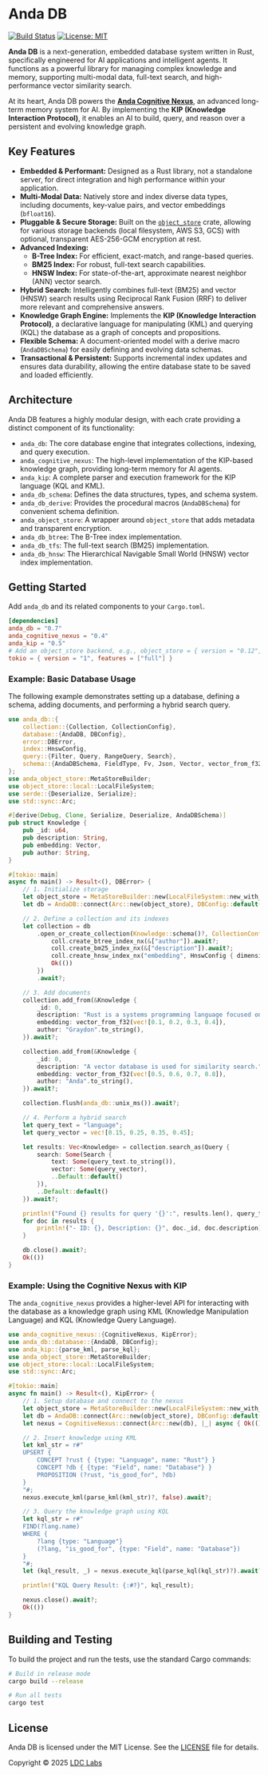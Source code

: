 # Anda DB

[![Build Status](https://github.com/ldclabs/anda-db/actions/workflows/test.yml/badge.svg)](https://github.com/ldclabs/anda-db/actions)
[![License: MIT](https://img.shields.io/badge/License-MIT-yellow.svg)](https://github.com/ldclabs/anda-db/blob/main/LICENSE)

**Anda DB** is a next-generation, embedded database system written in Rust, specifically engineered for AI applications and intelligent agents. It functions as a powerful library for managing complex knowledge and memory, supporting multi-modal data, full-text search, and high-performance vector similarity search.

At its heart, Anda DB powers the **[Anda Cognitive Nexus](./rs/anda_cognitive_nexus/)**, an advanced long-term memory system for AI. By implementing the **KIP (Knowledge Interaction Protocol)**, it enables an AI to build, query, and reason over a persistent and evolving knowledge graph.

## Key Features

-   **Embedded & Performant:** Designed as a Rust library, not a standalone server, for direct integration and high performance within your application.
-   **Multi-Modal Data:** Natively store and index diverse data types, including documents, key-value pairs, and vector embeddings (`bfloat16`).
-   **Pluggable & Secure Storage:** Built on the [`object_store`](https://docs.rs/object_store) crate, allowing for various storage backends (local filesystem, AWS S3, GCS) with optional, transparent AES-256-GCM encryption at rest.
-   **Advanced Indexing:**
    -   **B-Tree Index:** For efficient, exact-match, and range-based queries.
    -   **BM25 Index:** For robust, full-text search capabilities.
    -   **HNSW Index:** For state-of-the-art, approximate nearest neighbor (ANN) vector search.
-   **Hybrid Search:** Intelligently combines full-text (BM25) and vector (HNSW) search results using Reciprocal Rank Fusion (RRF) to deliver more relevant and comprehensive answers.
-   **Knowledge Graph Engine:** Implements the **KIP (Knowledge Interaction Protocol)**, a declarative language for manipulating (KML) and querying (KQL) the database as a graph of concepts and propositions.
-   **Flexible Schema:** A document-oriented model with a derive macro (`AndaDBSchema`) for easily defining and evolving data schemas.
-   **Transactional & Persistent:** Supports incremental index updates and ensures data durability, allowing the entire database state to be saved and loaded efficiently.

## Architecture

Anda DB features a highly modular design, with each crate providing a distinct component of its functionality:

-   `anda_db`: The core database engine that integrates collections, indexing, and query execution.
-   `anda_cognitive_nexus`: The high-level implementation of the KIP-based knowledge graph, providing long-term memory for AI agents.
-   `anda_kip`: A complete parser and execution framework for the KIP language (KQL and KML).
-   `anda_db_schema`: Defines the data structures, types, and schema system.
-   `anda_db_derive`: Provides the procedural macros (`AndaDBSchema`) for convenient schema definition.
-   `anda_object_store`: A wrapper around `object_store` that adds metadata and transparent encryption.
-   `anda_db_btree`: The B-Tree index implementation.
-   `anda_db_tfs`: The full-text search (BM25) implementation.
-   `anda_db_hnsw`: The Hierarchical Navigable Small World (HNSW) vector index implementation.

## Getting Started

Add `anda_db` and its related components to your `Cargo.toml`.

```toml
[dependencies]
anda_db = "0.7"
anda_cognitive_nexus = "0.4"
anda_kip = "0.5"
# Add an object_store backend, e.g., object_store = { version = "0.12", features = ["local"] }
tokio = { version = "1", features = ["full"] }
```

### Example: Basic Database Usage

The following example demonstrates setting up a database, defining a schema, adding documents, and performing a hybrid search query.

```rust
use anda_db::{
    collection::{Collection, CollectionConfig},
    database::{AndaDB, DBConfig},
    error::DBError,
    index::HnswConfig,
    query::{Filter, Query, RangeQuery, Search},
    schema::{AndaDBSchema, FieldType, Fv, Json, Vector, vector_from_f32},
};
use anda_object_store::MetaStoreBuilder;
use object_store::local::LocalFileSystem;
use serde::{Deserialize, Serialize};
use std::sync::Arc;

#[derive(Debug, Clone, Serialize, Deserialize, AndaDBSchema)]
pub struct Knowledge {
    pub _id: u64,
    pub description: String,
    pub embedding: Vector,
    pub author: String,
}

#[tokio::main]
async fn main() -> Result<(), DBError> {
    // 1. Initialize storage
    let object_store = MetaStoreBuilder::new(LocalFileSystem::new_with_prefix("./db")?, 10000).build();
    let db = AndaDB::connect(Arc::new(object_store), DBConfig::default()).await?;

    // 2. Define a collection and its indexes
    let collection = db
        .open_or_create_collection(Knowledge::schema()?, CollectionConfig::new("knowledge"), |coll| async {
            coll.create_btree_index_nx(&["author"]).await?;
            coll.create_bm25_index_nx(&["description"]).await?;
            coll.create_hnsw_index_nx("embedding", HnswConfig { dimension: 4, ..Default::default() }).await?;
            Ok(())
        })
        .await?;

    // 3. Add documents
    collection.add_from(&Knowledge {
        _id: 0,
        description: "Rust is a systems programming language focused on safety.".to_string(),
        embedding: vector_from_f32(vec![0.1, 0.2, 0.3, 0.4]),
        author: "Graydon".to_string(),
    }).await?;

    collection.add_from(&Knowledge {
        _id: 0,
        description: "A vector database is used for similarity search.".to_string(),
        embedding: vector_from_f32(vec![0.5, 0.6, 0.7, 0.8]),
        author: "Anda".to_string(),
    }).await?;

    collection.flush(anda_db::unix_ms()).await?;

    // 4. Perform a hybrid search
    let query_text = "language";
    let query_vector = vec![0.15, 0.25, 0.35, 0.45];

    let results: Vec<Knowledge> = collection.search_as(Query {
        search: Some(Search {
            text: Some(query_text.to_string()),
            vector: Some(query_vector),
            ..Default::default()
        }),
        ..Default::default()
    }).await?;

    println!("Found {} results for query '{}':", results.len(), query_text);
    for doc in results {
        println!("- ID: {}, Description: {}", doc._id, doc.description);
    }

    db.close().await?;
    Ok(())
}
```

### Example: Using the Cognitive Nexus with KIP

The `anda_cognitive_nexus` provides a higher-level API for interacting with the database as a knowledge graph using KML (Knowledge Manipulation Language) and KQL (Knowledge Query Language).

```rust
use anda_cognitive_nexus::{CognitiveNexus, KipError};
use anda_db::database::{AndaDB, DBConfig};
use anda_kip::{parse_kml, parse_kql};
use anda_object_store::MetaStoreBuilder;
use object_store::local::LocalFileSystem;
use std::sync::Arc;

#[tokio::main]
async fn main() -> Result<(), KipError> {
    // 1. Setup database and connect to the nexus
    let object_store = MetaStoreBuilder::new(LocalFileSystem::new_with_prefix("./nexus_db")?, 10000).build();
    let db = AndaDB::connect(Arc::new(object_store), DBConfig::default()).await?;
    let nexus = CognitiveNexus::connect(Arc::new(db), |_| async { Ok(()) }).await?;

    // 2. Insert knowledge using KML
    let kml_str = r#"
    UPSERT {
        CONCEPT ?rust { {type: "Language", name: "Rust"} }
        CONCEPT ?db { {type: "Field", name: "Database"} }
        PROPOSITION (?rust, "is_good_for", ?db)
    }
    "#;
    nexus.execute_kml(parse_kml(kml_str)?, false).await?;

    // 3. Query the knowledge graph using KQL
    let kql_str = r#"
    FIND(?lang.name)
    WHERE {
        ?lang {type: "Language"}
        (?lang, "is_good_for", {type: "Field", name: "Database"})
    }
    "#;
    let (kql_result, _) = nexus.execute_kql(parse_kql(kql_str)?).await?;

    println!("KQL Query Result: {:#?}", kql_result);

    nexus.close().await?;
    Ok(())
}
```

## Building and Testing

To build the project and run the tests, use the standard Cargo commands:

```bash
# Build in release mode
cargo build --release

# Run all tests
cargo test
```

## License

Anda DB is licensed under the MIT License. See the [LICENSE](./LICENSE) file for details.

Copyright © 2025 [LDC Labs](https://github.com/ldclabs)